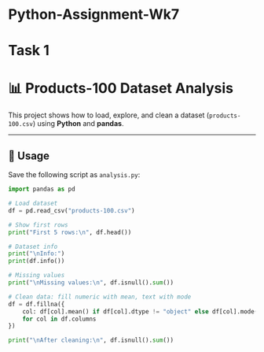 # Python-Assignment-Wk7

# Task 1
# 📊 Products-100 Dataset Analysis

This project shows how to load, explore, and clean a dataset (`products-100.csv`) using **Python** and **pandas**.

---

## 🚀 Usage

Save the following script as `analysis.py`:

```python
import pandas as pd

# Load dataset
df = pd.read_csv("products-100.csv")

# Show first rows
print("First 5 rows:\n", df.head())

# Dataset info
print("\nInfo:")
print(df.info())

# Missing values
print("\nMissing values:\n", df.isnull().sum())

# Clean data: fill numeric with mean, text with mode
df = df.fillna({
    col: df[col].mean() if df[col].dtype != "object" else df[col].mode()[0]
    for col in df.columns
})

print("\nAfter cleaning:\n", df.isnull().sum())

